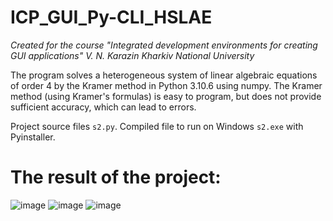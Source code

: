 # ICP_GUI_Py-CLI_HSLAE
_Created for the course "Integrated development environments for creating GUI applications" V. N. Karazin Kharkiv National University_

The program solves a heterogeneous system of linear algebraic equations of order 4 by the Kramer method in Python 3.10.6 using numpy.
The Kramer method (using Kramer's formulas) is easy to program, but does not provide sufficient accuracy, which can lead to errors.

Project source files `s2.py`.
Compiled file to run on Windows `s2.exe` with Pyinstaller.

# The result of the project:
![image](https://github.com/DarkCard1nal/ICP_GUI_Py-CLI_HSLAE/assets/34416583/60cbe6af-2c46-4c8f-8eb8-c325921e4e96)
![image](https://github.com/DarkCard1nal/ICP_GUI_Py-CLI_HSLAE/assets/34416583/95f8d4dd-f458-4197-8b4f-12f94b6f833e)
![image](https://github.com/DarkCard1nal/ICP_GUI_Py-CLI_HSLAE/assets/34416583/f18271d1-da22-4a01-977e-fbda568eb613)
